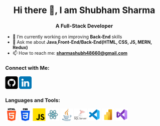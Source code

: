 <h1 align="center">Hi there 👋, I am Shubham Sharma</h1>
<h3 align="center">A Full-Stack Developer</h3>

- 🌱 I’m currently working on improving <b>Back-End</b> skills
- 💬 Ask me about <b>Java</b>,<b>Front-End/Back-End(HTML, CSS, JS, MERN, Redux)</b>
- 📫 How to reach me: <b>sharmashubh48660@gmail.com</b>

<h3>Connect with Me:</h3>
<a href="https://github.com/Shubham00712" target="_blank"><img src="./images/github.png" alt="Github" width=40/></a>
<a href="https://www.linkedin.com/in/shubham-sharma-34b91a195" target="_blank"><img src="./images/linkedin.png" alt="LinkedIn" width=40/></a>

<h3>Languages and Tools:</h3>
<img src="./images/html.png" alt="HTML" width=40/>
<img src="./images/css.png" alt="CSS" width=40/>
<img src="./images/js.png" alt="JS" width=40/>
<img src="./images/reactjs.png" alt="ReactJS" width=40/>
<img src="./images/java.png" alt="Java" width=40/>
<img src="./images/sql.png" alt="SQL" width=40/>
<img src="./images/vscode.png" alt="VSCode" width=40/>
<img src="./images/powerbi.png" alt="PowerBI" width=40/>
<img src="./images/visual.png" alt="VisualStudio" width=40/>
<!--
**Shubham00712/Shubham00712** is a ✨ _special_ ✨ repository because its `README.md` (this file) appears on your GitHub profile.

Here are some ideas to get you started:

- 🔭 I’m currently working on ...
- 🌱 I’m currently learning ...
- 👯 I’m looking to collaborate on ...
- 🤔 I’m looking for help with ...
- 💬 Ask me about ...
- 📫 How to reach me: ...
- 😄 Pronouns: ...
- ⚡ Fun fact: ...
-->
